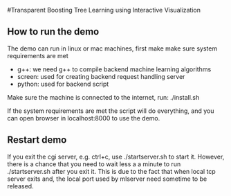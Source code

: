 #Transparent Boosting Tree Learning using Interactive Visualization

## How to run the demo
The demo can run in linux or mac machines, first make make sure system requirements are met
* g++: we need g++ to compile backend machine learning algorithms
* screen: used for creating backend request handling server 
* python: used for backend script

Make sure the machine is connected to the internet, run: 
./install.sh

If the system requirements are met the script will do everything, and you can open browser in localhost:8000 to use the demo.

## Restart demo
If you exit the cgi server, e.g. ctrl+c, use ./startserver.sh to start it. 
However, there is a chance that you need to wait less a a minute to run ./startserver.sh after you exit it.
This is due to the fact that when local tcp server exits and, the local port used by mlserver need sometime to be released.

